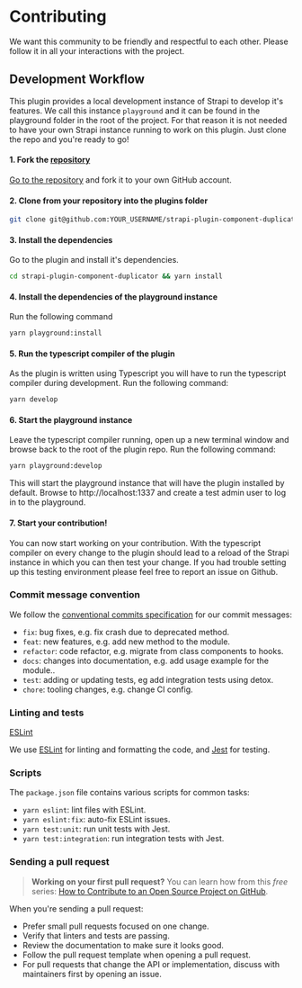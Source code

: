 # Contributing

We want this community to be friendly and respectful to each other. Please follow it in all your interactions with the project.

## Development Workflow

This plugin provides a local development instance of Strapi to develop it's features. We call this instance `playground` and it can be found in the playground folder in the root of the project. For that reason it is not needed to have your own Strapi instance running to work on this plugin. Just clone the repo and you're ready to go!

#### 1. Fork the [repository](https://github.com/pluginpal/strapi-plugin-component-duplicator)

[Go to the repository](https://github.com/pluginpal/strapi-plugin-component-duplicator) and fork it to your own GitHub account.

#### 2. Clone from your repository into the plugins folder

```bash
git clone git@github.com:YOUR_USERNAME/strapi-plugin-component-duplicator.git
```

#### 3. Install the dependencies

Go to the plugin and install it's dependencies.

```bash
cd strapi-plugin-component-duplicator && yarn install
```

#### 4. Install the dependencies of the playground instance

Run the following command

```bash
yarn playground:install
```

#### 5. Run the typescript compiler of the plugin 

As the plugin is written using Typescript you will have to run the typescript compiler during development. Run the following command:

```bash
yarn develop
```

#### 6. Start the playground instance

Leave the typescript compiler running, open up a new terminal window and browse back to the root of the plugin repo. Run the following command:

```bash
yarn playground:develop
```

This will start the playground instance that will have the plugin installed by default. Browse to http://localhost:1337 and create a test admin user to log in to the playground.

#### 7. Start your contribution!

You can now start working on your contribution. With the typescript compiler on every change to the plugin should lead to a reload of the Strapi instance in which you can then test your change. If you had trouble setting up this testing environment please feel free to report an issue on Github.

### Commit message convention

We follow the [conventional commits specification](https://www.conventionalcommits.org/en) for our commit messages:

- `fix`: bug fixes, e.g. fix crash due to deprecated method.
- `feat`: new features, e.g. add new method to the module.
- `refactor`: code refactor, e.g. migrate from class components to hooks.
- `docs`: changes into documentation, e.g. add usage example for the module..
- `test`: adding or updating tests, eg add integration tests using detox.
- `chore`: tooling changes, e.g. change CI config.

### Linting and tests

[ESLint](https://eslint.org/)

We use [ESLint](https://eslint.org/) for linting and formatting the code, and [Jest](https://jestjs.io/) for testing.

### Scripts

The `package.json` file contains various scripts for common tasks:

- `yarn eslint`: lint files with ESLint.
- `yarn eslint:fix`: auto-fix ESLint issues.
- `yarn test:unit`: run unit tests with Jest.
- `yarn test:integration`: run integration tests with Jest.

### Sending a pull request

> **Working on your first pull request?** You can learn how from this _free_ series: [How to Contribute to an Open Source Project on GitHub](https://egghead.io/series/how-to-contribute-to-an-open-source-project-on-github).

When you're sending a pull request:

- Prefer small pull requests focused on one change.
- Verify that linters and tests are passing.
- Review the documentation to make sure it looks good.
- Follow the pull request template when opening a pull request.
- For pull requests that change the API or implementation, discuss with maintainers first by opening an issue.
